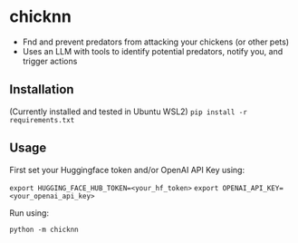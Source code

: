 # chicknn
* Fnd and prevent predators from attacking your chickens (or other pets)
* Uses an LLM with tools to identify potential predators, notify you, and trigger actions

## Installation
(Currently installed and tested in Ubuntu WSL2)
`pip install -r requirements.txt`

## Usage
First set your Huggingface token and/or OpenAI API Key using:

`export HUGGING_FACE_HUB_TOKEN=<your_hf_token>`
`export OPENAI_API_KEY=<your_openai_api_key>`

Run using:

`python -m chicknn`
